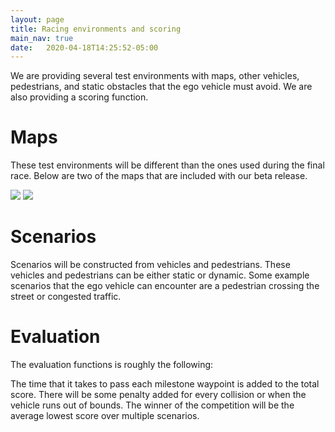 ```yaml
---
layout: page
title: Racing environments and scoring
main_nav: true
date:   2020-04-18T14:25:52-05:00
---
```


We are providing several test environments with maps, other vehicles, pedestrians, and static obstacles that the ego vehicle must avoid. We are also providing a scoring function.

# Maps

These test environments will be different than the ones used during the final race.
Below are two of the maps that are included with our beta release.

<img src="/Race/assets/track1.png">
<img src="/Race/assets/track2.png">

# Scenarios

Scenarios will be constructed from vehicles and pedestrians.
These vehicles and pedestrians can be either static or dynamic.
Some example scenarios that the ego vehicle can encounter are a pedestrian crossing the street or congested traffic.

# Evaluation

The evaluation functions is roughly the following:

The time that it takes to pass each milestone waypoint is added to the total score. There will be some penalty added for every collision or when the vehicle runs out of bounds.
The winner of the competition will be the average lowest score over multiple scenarios.
